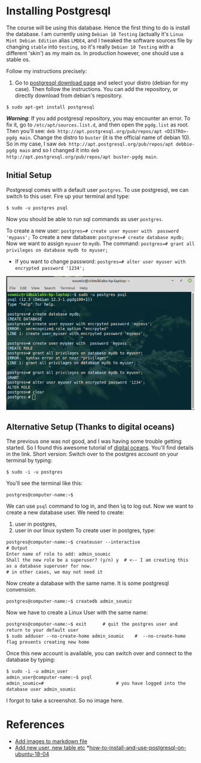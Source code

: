 # Installing Postgresql
The course will be using this database. Hence the first thing to do is install the database. I am 
currently using `Debian 10 Testing` (actually it's `Linux Mint Debian Edition` alias `LMDE4`, and I tweaked the software sources file by changing `stable` into `testing`, so it's really `Debian 10 Testing` with a different 'skin') as my main os. In production however, one should use a stable os.

Follow my instructions precisely:
1. Go to [postgresql download page](https://www.postgresql.org/download/) and select your distro (debian for my case). Then follow the instructions. You can add the repository, or directly download 
from debian's repository.
```
$ sudo apt-get install postgresql
```
***Warning***: If you add postgresql repository, you may encounter an error. To fix it, go to `/etc/apt/sources.list.d`, and then open the `pgdg.list` as root. Then you'll see: `deb http://apt.postgresql.org/pub/repos/apt <DISTRO>-pgdg main`. Change the distro to `buster` (it is the official name of debian 10).
So in my case, I saw `deb http://apt.postgresql.org/pub/repos/apt debbie-pgdg main` and so I changed it into `deb http://apt.postgresql.org/pub/repos/apt buster-pgdg main`.

## Initial Setup
Postgresql comes with a default user `postgres`. To use postgresql, we can switch to this user. Fire up your terminal and type:

``` 
$ sudo -u postgres psql
```
Now you should be able to run sql commands as user `postgres`.

To create a new user:     ``` postgres=# create user myuser with  password 'mypass'; ```
To create a new database: ``` postgres=# create database mydb; ```
Now we want to assign `myuser` to `mydb`. The command: ``` postgres=# grant all privileges on database mydb to myuser; ```

* If you want to change password: ``` postgres=# alter user myuser with encrypted password '1234'; ```

![Initial Setup](postgresql-initial-setup.png)

## Alternative Setup (Thanks to digital oceans)
The previous one was not good, and I was having some trouble getting started. So I found this awesome tutorial of [digital oceans](https://www.digitalocean.com/community/tutorials/how-to-install-and-use-postgresql-on-ubuntu-18-04). You'll find details in the link. Short version:
Switch over to the postgres account on your terminal by typing:
```
$ sudo -i -u postgres
```
You'll see the terminal like this: 
``` 
postgres@computer-name:~$ 
```
We can use `psql` command to log in, and then \q to log out. Now we want to create a new database user. We need to create: 
1. user in postgres, 
2. user in our linux system
To create user in postgres, type:
```
postgres@computer-name:~$ createuser --interactive
# Output
Enter name of role to add: admin_soumic
Shall the new role be a superuser? (y/n) y  # <-- I am creating this as a database superuser for now.                                              # in other cases, we may not need it
```

Now create a database with the same name. It is some postgresql convension.
```
postgres@computer-name:~$ createdb admin_soumic
```

Now we have to create a Linux User with the same name:
```
postgres@computer-name:~$ exit      # quit the postgres user and return to your default user
$ sudo adduser --no-create-home admin_soumic    #  --no-create-home flag prevents creating new home
```

Once this new account is available, you can switch over and connect to the database by typing:
```
$ sudo -i -u admin_user
admin_user@computer-name:~$ psql
admin_soumic=#                           # you have logged into the database user admin_soumic
```

I forgot to take a screenshot. So no image here.

# References
* [Add images to markdown file](https://medium.com/markdown-monster-blog/getting-images-into-markdown-documents-and-weblog-posts-with-markdown-monster-9ec6f353d8ec)
* [Add new user, new table etc](https://medium.com/coding-blocks/creating-user-database-and-adding-access-on-postgresql-8bfcd2f4a91e)
*[how-to-install-and-use-postgresql-on-ubuntu-18-04](https://www.digitalocean.com/community/tutorials/how-to-install-and-use-postgresql-on-ubuntu-18-04)
